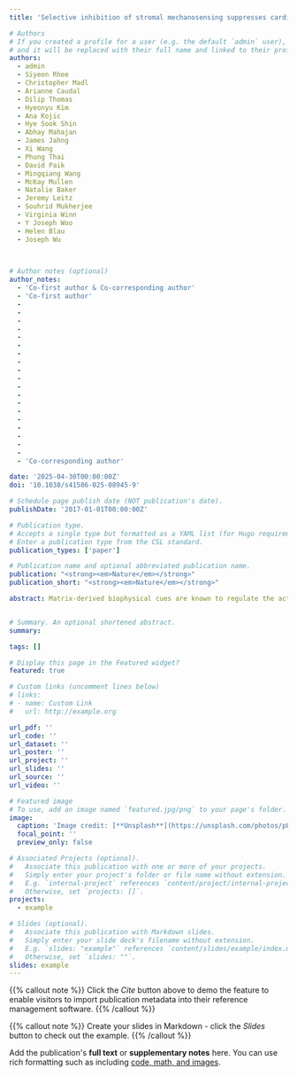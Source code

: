 ```yaml
---
title: 'Selective inhibition of stromal mechanosensing suppresses cardiac fibrosis'

# Authors
# If you created a profile for a user (e.g. the default `admin` user), write the username (folder name) here
# and it will be replaced with their full name and linked to their profile.
authors:
  - admin
  - Siyeon Rhee
  - Christopher Madl
  - Arianne Caudal
  - Dilip Thomas
  - Hyeonyu Kim
  - Ana Kojic
  - Hye Sook Shin
  - Abhay Mahajan
  - James Jahng
  - Xi Wang
  - Phung Thai
  - David Paik
  - Mingqiang Wang
  - McKay Mullen
  - Natalie Baker
  - Jeremy Leitz
  - Souhrid Mukherjee
  - Virginia Winn
  - Y Joseph Woo
  - Helen Blau
  - Joseph Wu

  

# Author notes (optional)
author_notes:
  - 'Co-first author & Co-corresponding author'
  - 'Co-first author'
  - 
  - 
  - 
  - 
  - 
  - 
  - 
  - 
  - 
  - 
  - 
  - 
  - 
  - 
  - 
  - 
  - 
  - 
  - 
  - 'Co-corresponding author'

date: '2025-04-30T00:00:00Z'
doi: '10.1038/s41586-025-08945-9'

# Schedule page publish date (NOT publication's date).
publishDate: '2017-01-01T00:00:00Z'

# Publication type.
# Accepts a single type but formatted as a YAML list (for Hugo requirements).
# Enter a publication type from the CSL standard.
publication_types: ['paper']

# Publication name and optional abbreviated publication name.
publication: "<strong><em>Nature</em></strong>"
publication_short: "<strong><em>Nature</em></strong>"

abstract: Matrix-derived biophysical cues are known to regulate the activation of fibroblasts and their subsequent transdifferentiation into myofibroblasts1-6, but whether modulation of these signals can suppress fibrosis in intact tissues remains unclear, particularly in the cardiovascular system7-10. Here we demonstrate across multiple scales that inhibition of matrix mechanosensing in persistently activated cardiac fibroblasts potentiates-in concert with soluble regulators of the TGFβ pathway-a robust transcriptomic, morphological and metabolic shift towards quiescence. By conducting a meta-analysis of public human and mouse single-cell sequencing datasets, we identify the focal-adhesion-associated tyrosine kinase SRC as a fibroblast-enriched mechanosensor that can be targeted selectively in stromal cells to mimic the effects of matrix softening in vivo. Pharmacological inhibition of SRC by saracatinib, coupled with TGFβ suppression, induces synergistic repression of key profibrotic gene programs in fibroblasts, characterized by a marked inhibition of the MRTF-SRF pathway, which is not seen after treatment with either drug alone. Importantly, the dual treatment alleviates contractile dysfunction in fibrotic engineered heart tissues and in a mouse model of heart failure. Our findings point to joint inhibition of SRC-mediated stromal mechanosensing and TGFβ signalling as a potential mechanotherapeutic strategy for treating cardiovascular fibrosis.


# Summary. An optional shortened abstract.
summary: 

tags: []

# Display this page in the Featured widget?
featured: true

# Custom links (uncomment lines below)
# links:
# - name: Custom Link
#   url: http://example.org

url_pdf: ''
url_code: ''
url_dataset: ''
url_poster: ''
url_project: ''
url_slides: ''
url_source: ''
url_video: ''

# Featured image
# To use, add an image named `featured.jpg/png` to your page's folder.
image:
  caption: 'Image credit: [**Unsplash**](https://unsplash.com/photos/pLCdAaMFLTE)'
  focal_point: ''
  preview_only: false

# Associated Projects (optional).
#   Associate this publication with one or more of your projects.
#   Simply enter your project's folder or file name without extension.
#   E.g. `internal-project` references `content/project/internal-project/index.md`.
#   Otherwise, set `projects: []`.
projects:
  - example

# Slides (optional).
#   Associate this publication with Markdown slides.
#   Simply enter your slide deck's filename without extension.
#   E.g. `slides: "example"` references `content/slides/example/index.md`.
#   Otherwise, set `slides: ""`.
slides: example
---
```


{{% callout note %}}
Click the _Cite_ button above to demo the feature to enable visitors to import publication metadata into their reference management software.
{{% /callout %}}

{{% callout note %}}
Create your slides in Markdown - click the _Slides_ button to check out the example.
{{% /callout %}}

Add the publication's **full text** or **supplementary notes** here. You can use rich formatting such as including [code, math, and images](https://docs.hugoblox.com/content/writing-markdown-latex/).
